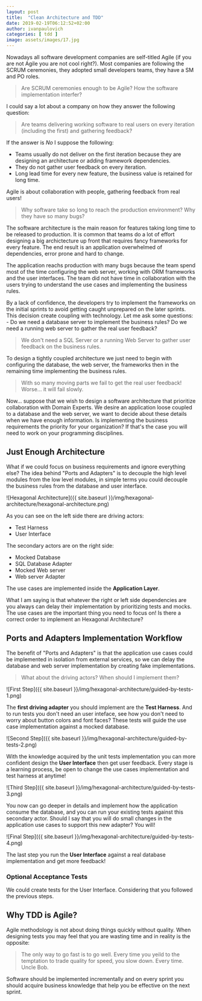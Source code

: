 ```yaml
---
layout: post
title:  "Clean Architecture and TDD"
date: 2019-02-19T06:12:52+02:00
author: ivanpaulovich
categories: [ tdd ]
image: assets/images/17.jpg
---
```

Nowadays all software development companies are self-titled Agile (if you are not Agile you are not cool right?). Most companies are following the SCRUM ceremonies, they adopted small developers teams, they have a SM and PO roles. 

> Are SCRUM ceremonies enough to be Agile? How the software implementation interfer? 

I could say a lot about a company on how they answer the following question: 

> Are teams delivering working software to real users on every iteration (including the first) and gathering feedback?

If the answer is *No* I suppose the following:

* Teams usually do not deliver on the first iteration because they are designing an architecture or adding framework dependencies. 
* They do not gather user feedback on every iteration.
* Long lead time for every new feature, the business value is retained for long time.

Agile is about collaboration with people, gathering feedback from real users!

> Why software take so long to reach the production environment? Why they have so many bugs?

The software architecture is the main reason for features taking long time to be released to production. It is common that teams do a lot of effort designing a big archictecture up front that requires fancy frameworks for every feature. The end result is an application overwhelmed of dependencies, error prone and hard to change.

The application reachs production with many bugs because the team spend most of the time configuring the web server, working with ORM frameworks and the user interfaces. The team did not have time in collaboration with the users trying to understand the use cases and implementing the business rules.

By a lack of confidence, the developers try to implement the frameworks on the initial sprints to avoid getting caught unprepared on the later sprints. This decision create coupling with technology. Let me ask some questions: - Do we need a database server to implement the business rules? Do we need a running web server to gather the real user feedback?

> We don't need a SQL Server or a running Web Server to gather user feedback on the business rules.

To design a tightly coupled architecture we just need to begin with configuring the database, the web server, the frameworks then in the remaining time implementing the business rules.

> With so many moving parts we fail to get the real user feedback! Worse... it will fail slowly.

Now... suppose that we wish to design a software architecture that prioritize collaboration with Domain Experts. We desire an application loose coupled to a database and the web server, we want to decide about these details when we have enough information. Is implementing the business requirements the priority for your organization? If that's the case you will need to work on your programming disciplines.

## Just Enough Architecture

What if we could focus on business requirements and ignore everything else? The idea behind "Ports and Adapters" is to decouple the high level modules from the low level modules, in simple terms you could decouple the business rules from the database and user interface.

![Hexagonal Architecture]({{ site.baseurl }}/img/hexagonal-architecture/hexagonal-architecture.png)

As you can see on the left side there are driving actors:

* Test Harness
* User Interface

The secondary actors are on the right side:

- Mocked Database
- SQL Database Adapter
- Mocked Web server
- Web server Adapter

The use cases are implemented inside the **Application Layer**.

What I am saying is that whatever the right or left side dependencies are you always can delay their implementation by prioritizing tests and mocks. The use cases are the important thing you need to focus on! Is there a correct order to implement an Hexagonal Architecture?

## Ports and Adapters Implementation Workflow

The benefit of "Ports and Adapters" is that the application use cases could be implemented in isolation from external services, so we can delay the database and web server implementation by creating fake implementations. 

> What about the driving actors? When should I implement them?

![First Step]({{ site.baseurl }}/img/hexagonal-architecture/guided-by-tests-1.png)

The **first driving adapter** you should implement are the **Test Harness**. And to run tests you don't need an user inteface, see how you don't need to worry about button colors and font faces? These tests will guide the use case implementation against a mocked database.

![Second Step]({{ site.baseurl }}/img/hexagonal-architecture/guided-by-tests-2.png)

With the knowledge acquired by the unit tests implementation you can more confident design the **User Interface** then get user feedback. Every stage is a learning process, be open to change the use cases implementation and test harness at anytime!

![Third Step]({{ site.baseurl }}/img/hexagonal-architecture/guided-by-tests-3.png)

You now can go deeper in details and implement how the application consume the database, and you can run your existing tests against this secondary actor. Should I say that you will do small changes in the application use cases to support this new adapter? You will!

![Final Step]({{ site.baseurl }}/img/hexagonal-architecture/guided-by-tests-4.png)

The last step you run the **User Interface** against a real database implementation and get more feedback!

### Optional Acceptance Tests

We could create tests for the User Interface. Considering that you followed the previous steps.

## Why TDD is Agile?

Agile methodology is not about doing things quickly without quality. When designing tests you may feel that you are wasting time and in reality is the opposite:

> The only way to go fast is to go well. Every time you yeild to the temptation to trade quality for speed, you slow down. Every time. Uncle Bob.

Software should be implemented incrementally and on every sprint you should acquire business knowledge that help you be effective on the next sprint.
